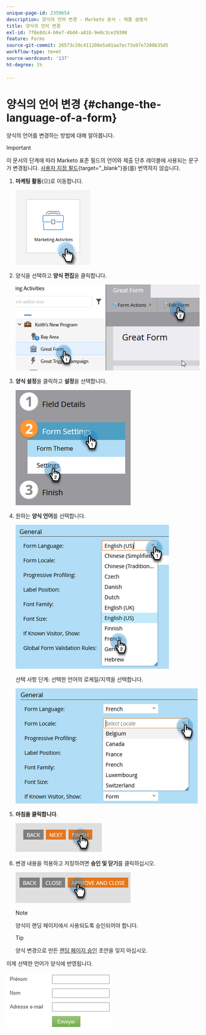 ```yaml
---
unique-page-id: 2359654
description: 양식의 언어 변경 - Marketo 문서 - 제품 설명서
title: 양식의 언어 변경
exl-id: 7f8e8dc4-b0e7-4bd4-a81b-9e0c3ce29300
feature: Forms
source-git-commit: 26573c20c411208e5a01aa7ec73a97e7208b35d5
workflow-type: tm+mt
source-wordcount: '137'
ht-degree: 1%

---
```


# 양식의 언어 변경 {#change-the-language-of-a-form}

양식의 언어를 변경하는 방법에 대해 알아봅니다.

>[!IMPORTANT]
>
>이 문서의 단계에 따라 Marketo 표준 필드의 언어와 제출 단추 레이블에 사용되는 문구가 변경됩니다. [사용자 지정 필드](/help/marketo/product-docs/administration/field-management/create-a-custom-field-in-marketo.md){target="_blank"}을(를) 번역하지 않습니다.

1. **마케팅 활동**(으)로 이동합니다.

   ![](assets/change-the-language-of-a-form-1.png)

1. 양식을 선택하고 **양식 편집**&#x200B;을 클릭합니다.

   ![](assets/change-the-language-of-a-form-2.png)

1. **양식 설정**&#x200B;을 클릭하고 **설정**&#x200B;을 선택합니다.

   ![](assets/change-the-language-of-a-form-3.png)

1. 원하는 **양식 언어**&#x200B;를 선택합니다.

   ![](assets/change-the-language-of-a-form-4.png)

   선택 사항 단계: 선택한 언어의 로케일/지역을 선택합니다.

   ![](assets/change-the-language-of-a-form-5.png)

1. **마침을 클릭합니다**.

   ![](assets/change-the-language-of-a-form-6.png)

1. 변경 내용을 적용하고 저장하려면 **승인 및 닫기**&#x200B;를 클릭하십시오.

   ![](assets/change-the-language-of-a-form-7.png)

   >[!NOTE]
   >
   >양식이 랜딩 페이지에서 사용되도록 승인되어야 합니다.

   >[!TIP]
   >
   >양식 변경으로 만든 [랜딩 페이지 승인](/help/marketo/product-docs/demand-generation/landing-pages/understanding-landing-pages/approve-unapprove-or-delete-a-landing-page.md) 초안을 잊지 마십시오.

이제 선택한 언어가 양식에 반영됩니다.

![](assets/change-the-language-of-a-form-8.png)
